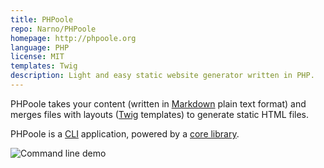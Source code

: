 ```yaml
---
title: PHPoole
repo: Narno/PHPoole
homepage: http://phpoole.org
language: PHP
license: MIT
templates: Twig
description: Light and easy static website generator written in PHP.
---
```


PHPoole takes your content (written in [Markdown](http://daringfireball.net/projects/markdown/) plain text format) and merges files with layouts ([Twig](http://twig.sensiolabs.org/) templates) to generate static HTML files.

PHPoole is a [CLI](https://en.wikipedia.org/wiki/Command-line_interface) application, powered by a [core library](https://github.com/Narno/PHPoole-library).

![Command line demo](https://raw.githubusercontent.com/Narno/PHPoole/master/docs/phpoole.gif)
